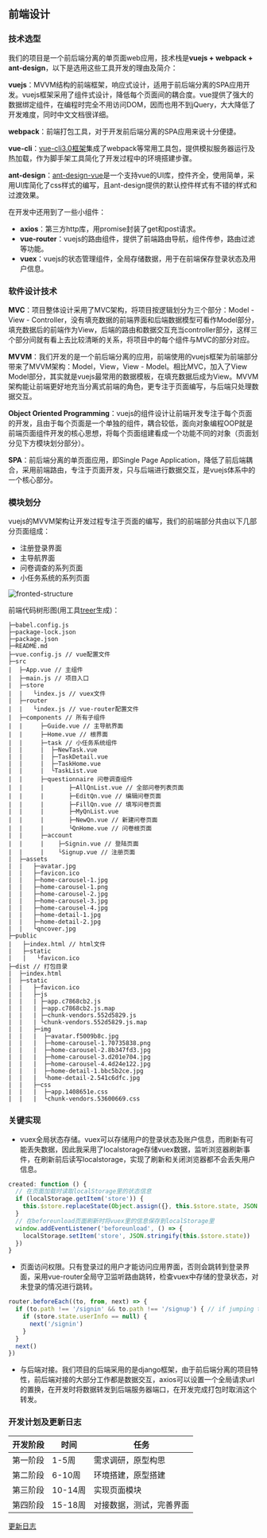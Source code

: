 ## 前端设计

### 技术选型

我们的项目是一个前后端分离的单页面web应用，技术栈是**vuejs + webpack + ant-design**，以下是选用这些工具开发的理由及简介：

**vuejs**：MVVM结构的前端框架，响应式设计，适用于前后端分离的SPA应用开发。vuejs框架采用了组件式设计，降低每个页面间的耦合度。vue提供了强大的数据绑定组件，在编程时完全不用访问DOM，因而也用不到jQuery，大大降低了开发难度，同时中文文档很详细。

**webpack**：前端打包工具，对于开发前后端分离的SPA应用来说十分便捷。

**vue-cli**：[vue-cli3.0框架]([https://cli.vuejs.org/zh/](https://cli.vuejs.org/zh/))集成了webpack等常用工具包，提供模拟服务器运行及热加载，作为脚手架工具简化了开发过程中的环境搭建步骤。

**ant-design**：[ant-design-vue]([https://vue.ant.design/docs/vue/introduce-cn/](https://vue.ant.design/docs/vue/introduce-cn/))是一个支持vue的UI库，控件齐全，使用简单，采用UI库简化了css样式的编写，且ant-design提供的默认控件样式有不错的样式和过渡效果。

在开发中还用到了一些小组件：
* **axios**：第三方http库，用promise封装了get和post请求。
* **vue-router**：vuejs的路由组件，提供了前端路由导航，组件传参，路由过滤等功能。
* **vuex**：vuejs的状态管理组件，全局存储数据，用于在前端保存登录状态及用户信息。

### 软件设计技术

**MVC**：项目整体设计采用了MVC架构，将项目按逻辑划分为三个部分：Model - View - Controller，没有填充数据的前端界面和后端数据模型可看作Model部分，填充数据后的前端作为View，后端的路由和数据交互充当controller部分，这样三个部分间就有看上去比较清晰的关系，将项目中的每个组件与MVC的部分对应。

**MVVM**：我们开发的是一个前后端分离的应用，前端使用的vuejs框架为前端部分带来了MVVM架构：Model，View，View - Model。相比MVC，加入了View Model部分，其实就是vuejs最常用的数据模板，在填充数据后成为View。MVVM架构能让前端更好地充当分离式前端的角色，更专注于页面编写，与后端只处理数据交互。

**Object Oriented Programming**：vuejs的组件设计让前端开发专注于每个页面的开发，且由于每个页面是一个单独的组件，耦合较低，面向对象编程OOP就是前端页面组件开发的核心思想，将每个页面组建看成一个功能不同的对象（页面划分见下方模块划分部分）。

**SPA**：前后端分离的单页面应用，即Single Page Application，降低了前后端耦合，采用前端路由，专注于页面开发，只与后端进行数据交互，是vuejs体系中的一个核心部分。

### 模块划分

vuejs的MVVM架构让开发过程专注于页面的编写，我们的前端部分共由以下几部分页面组成：
* 注册登录界面
* 主导航界面
* 问卷调查的系列页面
* 小任务系统的系列页面

![fronted-structure](./imgs/fronted-structure.PNG)

前端代码树形图(用工具[treer](https://www.npmjs.com/package/treer)生成)：

```
├─babel.config.js
├─package-lock.json
├─package.json
├─README.md
├─vue.config.js // vue配置文件
├─src
|  ├─App.vue // 主组件
|  ├─main.js // 项目入口
|  ├─store
|  |   └index.js // vuex文件
|  ├─router
|  |   └index.js // vue-router配置文件
|  ├─components // 所有子组件
|  |     ├─Guide.vue // 主导航界面
|  |     ├─Home.vue // 根界面
|  |     ├─task // 小任务系统组件
|  |     |  ├─NewTask.vue
|  |     |  ├─TaskDetail.vue
|  |     |  ├─TaskHome.vue
|  |     |  └TaskList.vue
|  |     ├─questionnaire 问卷调查组件
|  |     |       ├─AllQnList.vue // 全部问卷列表页面
|  |     |       ├─EditQn.vue // 编辑问卷页面
|  |     |       ├─FillQn.vue // 填写问卷页面
|  |     |       ├─MyQnList.vue
|  |     |       ├─NewQn.vue // 新建问卷页面
|  |     |       └QnHome.vue // 问卷根页面
|  |     ├─account
|  |     |    ├─Signin.vue // 登陆页面
|  |     |    └Signup.vue // 注册页面
|  ├─assets
|  |   ├─avatar.jpg
|  |   ├─favicon.ico
|  |   ├─home-carousel-1.jpg
|  |   ├─home-carousel-1.png
|  |   ├─home-carousel-2.jpg
|  |   ├─home-carousel-3.jpg
|  |   ├─home-carousel-4.jpg
|  |   ├─home-detail-1.jpg
|  |   ├─home-detail-2.jpg
|  |   └qncover.jpg
├─public
|   ├─index.html // html文件
|   ├─static
|   |   └favicon.ico
├─dist // 打包目录
|  ├─index.html
|  ├─static
|  |   ├─favicon.ico
|  |   ├─js
|  |   | ├─app.c7868cb2.js
|  |   | ├─app.c7868cb2.js.map
|  |   | ├─chunk-vendors.552d5829.js
|  |   | └chunk-vendors.552d5829.js.map
|  |   ├─img
|  |   |  ├─avatar.f5009b8c.jpg
|  |   |  ├─home-carousel-1.70735838.png
|  |   |  ├─home-carousel-2.8b347fd3.jpg
|  |   |  ├─home-carousel-3.d201e704.jpg
|  |   |  ├─home-carousel-4.4d24e122.jpg
|  |   |  ├─home-detail-1.bbc5b2ce.jpg
|  |   |  └home-detail-2.541c6dfc.jpg
|  |   ├─css
|  |   |  ├─app.1408651e.css
|  |   |  └chunk-vendors.53600669.css
```


### 关键实现

* vuex全局状态存储。vuex可以存储用户的登录状态及账户信息，而刷新有可能丢失数据，因此我采用了localstorage存储vuex数据，监听浏览器刷新事件，在刷新前后读写localstorage，实现了刷新和关闭浏览器都不会丢失用户信息。

```js
created: function () {
  // 在页面加载时读取localStorage里的状态信息
  if (localStorage.getItem('store')) {
    this.$store.replaceState(Object.assign({}, this.$store.state, JSON.parse(localStorage.getItem('store'))))
  }
  // 在beforeunload页面刷新时将vuex里的信息保存到localStorage里
  window.addEventListener('beforeunload', () => {
    localStorage.setItem('store', JSON.stringify(this.$store.state))
  })
}
```

* 页面访问权限。只有登录过的用户才能访问应用界面，否则会跳转到登录界面，采用vue-router全局守卫监听路由跳转，检查vuex中存储的登录状态，对未登录的情况进行跳转。

```js
router.beforeEach((to, from, next) => {
  if (to.path !== '/signin' && to.path !== '/signup') { // if jumping to ~sign page, check if login
    if (store.state.userInfo == null) {
      next('/signin')
    }
  }
  next()
})
```

* 与后端对接。我们项目的后端采用的是django框架，由于前后端分离的项目特性，前后端对接的大部分工作都是数据交互，axios可以设置一个全局请求url的置换，在开发时将数据转发到后端服务器端口，在开发完成打包时取消这个转发。

### 开发计划及更新日志

| 开发阶段 | 时间 | 任务 |
| --- | --- | --- |
|第一阶段| 1-5周   |  需求调研，原型构思 |
|第二阶段| 6-10周  |  环境搭建，原型搭建 |
|第三阶段| 10-14周 |  实现页面模块       |
|第四阶段| 15-18周 |  对接数据，测试，完善界面   |

[更新日志](https://github.com/Walikrence/swsad-project/tree/master/fore-ground-work)
